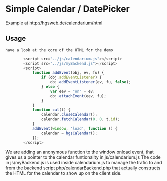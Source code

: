 <h1>Simple Calendar / DatePicker </h1>

Example at <a href="http://hgsweb.de/calendarium/html">http://hgsweb.de/calendarium/html</a>

<h2>Usage</h2>
    
    have a look at the core of the HTML for the demo
```javascript
        <script src="../js/calendarium.js"></script>
        <script src="../js/myBackend.js"></script>
        <script>
            function addEvent(obj, ev, fu) {
                if (obj.addEventListener) {
                    obj.addEventListener(ev, fu, false);
                } else {
                    var eev = "on" + ev;
                    obj.attachEvent(eev, fu);
                }
            }
            function cal(t) {
                calendar.closeCalendar();
                calendar.fetchCalendar(0, 0, t.id);
            }
            addEvent(window, 'load', function () {
                calendar = hgsCalendar();
            });
        </script>
```
We are adding an anonymous  function to the window onload event, that gives us a pointer to the
calendar funtionality in js/calendarium.js
The code in js/myBackend.js is used inside calendarium.js to manage the trafic to and 
from the backend script php/calendarBackend.php that actually constructs the HTML for 
the calendar to show up on the client side. 